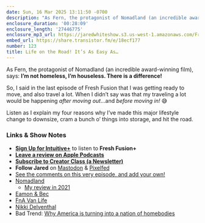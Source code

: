 ```yaml
---
date: Sun, 16 Mar 2025 13:11:50 -0700
description: "As Fern, the protagonist of Nomadland (an incredible award-winning film), says: I’m not homeless, I’m houseless. There is a difference!"
enclosure_duration: '00:28:09'
enclosure_length: '27446775'
enclosure_mp3_url: https://jaredwhiteshow.s3.us-west-1.amazonaws.com/FreshFusion_Episode_123%20-%20Life%20on%20the%20Road%20Its%20as%20Easy%20as.mp3
embed_url: https://share.transistor.fm/e/18ecf177
number: 123
title: Life on the Road! It’s As Easy As…
---
```


As Fern, the protagonist of Nomadland (an incredible award-winning film), says: **I’m not homeless, I’m houseless. There is a difference!**

So, I said in the last episode of Fresh Fusion that I was getting ready to move, and also travel a lot. When I didn’t say was that my traveling a lot would be happening _after moving out_…and _before moving in!_ 😅

Listen as I explain my four reasons why I’ve made this major lifestyle change to downsize, cram a bunch o’ things into storage, and hit the road.

### Links & Show Notes

* **[Sign Up for Intuitive+](https://plus.intuitivefuture.com)** to listen to **Fresh Fusion+**
* **[Leave a review on Apple Podcasts](https://podcasts.apple.com/us/podcast/fresh-fusion/id1387528457)**
* **[Subscribe to Creator Class (a Newsletter)](https://jaredwhite.com/creator-class)**
* **Follow Jared** on [Mastodon](https://indieweb.social/@jaredwhite) & [Pixelfed](https://pixelfed.social/essentiallife)
* [See the comments on this very episode, and add your own!](https://jaredwhite.com/podcast/123)
* [Nomadland](https://en.wikipedia.org/wiki/Nomadland)
  * [My review in 2021](https://web.archive.org/web/20220127164346/https://world.hey.com/jaredwhite/nomadland-won-best-picture-at-the-golden-globes-and-i-had-no-idea-1900ccda)
* [Eamon & Bec](https://www.youtube.com/channel/UC4laAHbk8VSgmvB47tsd2XQ)
* [FnA Van Life](https://www.youtube.com/@FnAVanLife)
* [Nikki Delventhal](https://www.nikkidelventhal.com)
* Bad Trend: [Why America is turning into a nation of homebodies](https://www.fastcompany.com/91296433/why-america-turning-into-nation-homebodies?utm_source=flipboard&utm_medium=activitypub)